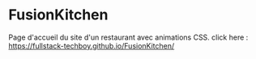 # FusionKitchen
Page d'accueil du site d'un restaurant avec animations CSS.
click here : https://fullstack-techboy.github.io/FusionKitchen/
